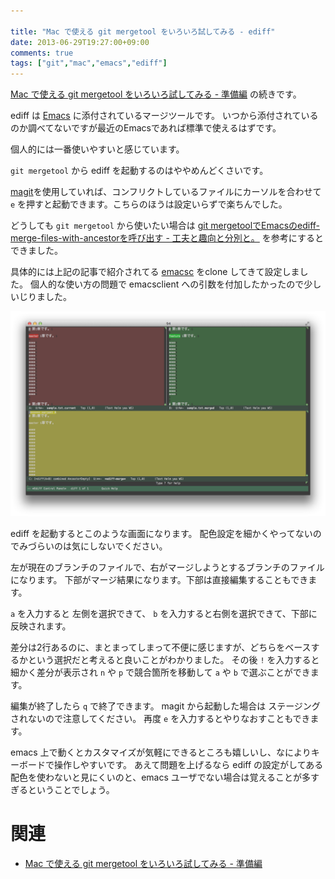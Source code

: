 ```yaml
---

title: "Mac で使える git mergetool をいろいろ試してみる - ediff"
date: 2013-06-29T19:27:00+09:00
comments: true
tags: ["git","mac","emacs","ediff"]
---
```



[Mac で使える git mergetool をいろいろ試してみる - 準備編](/blog/2013/06/26/git-mergetool/) の続きです。

ediff は [Emacs](http://www.gnu.org/software/emacs/) に添付されているマージツールです。
いつから添付されているのか調べてないですが最近のEmacsであれば標準で使えるはずです。

個人的には一番使いやすいと感じています。

`git mergetool` から ediff を起動するのはややめんどくさいです。

[magit](https://github.com/magit/magit)を使用していれば、コンフリクトしているファイルにカーソルを合わせて `e` を押すと起動できます。こちらのほうは設定いらずで楽ちんでした。

どうしても `git mergetool` から使いたい場合は [git mergetoolでEmacsのediff-merge-files-with-ancestorを呼び出す - 工夫と趣向と分別と。](http://d.akinori.org/2012/07/23/git-mergetool%E3%81%A7emacs%E3%81%AEediff-merge-files-with-ancestor%E3%82%92%E5%91%BC%E3%81%B3%E5%87%BA%E3%81%99/) を参考にするとできました。

具体的には上記の記事で紹介されてる [emacsc](https://github.com/knu/emacsc) をclone してきて設定しました。
個人的な使い方の問題で emacsclient への引数を付加したかったので少しいじりました。

![ediff の画面](/images/ediff.png)

ediff を起動するとこのような画面になります。
配色設定を細かくやってないのでみづらいのは気にしないでください。

左が現在のブランチのファイルで、右がマージしようとするブランチのファイルになります。
下部がマージ結果になります。下部は直接編集することもできます。

`a` を入力すると 左側を選択できて、 `b` を入力すると右側を選択できて、下部に反映されます。

差分は2行あるのに、まとまってしまって不便に感じますが、どちらをベースするかという選択だと考えると良いことがわかりました。
その後 `!` を入力すると細かく差分が表示され `n` や `p` で競合箇所を移動して `a` や `b` で選ぶことができます。

編集が終了したら `q` で終了できます。 magit から起動した場合は ステージングされないので注意してください。
再度 `e` を入力するとやりなおすこともできます。

emacs 上で動くとカスタマイズが気軽にできるところも嬉しいし、なによりキーボードで操作しやすいです。
あえて問題を上げるなら ediff の設定がしてある配色を使わないと見にくいのと、emacs ユーザでない場合は覚えることが多すぎるということでしょう。

# 関連

* [Mac で使える git mergetool をいろいろ試してみる - 準備編](/blog/2013/06/26/git-mergetool/)
